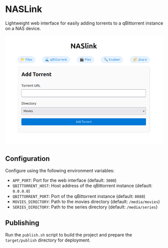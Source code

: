 # NASLink

Lightweight web interface for easily adding torrents to a qBittorrent instance on a NAS device.

![NASLink Screenshot](webpage.png)

## Configuration

Configure using the following environment variables:
- `APP_PORT`: Port for the web interface (default: `3000`)
- `QBITTORRENT_HOST`: Host address of the qBittorrent instance (default: `0.0.0.0`)
- `QBITTORRENT_PORT`: Port of the qBittorrent instance (default: `8080`)
- `MOVIES_DIRECTORY`: Path to the movies directory (default: `/media/movies`)
- `SERIES_DIRECTORY`: Path to the series directory (default: `/media/series`)

## Publishing

Run the `publish.sh` script to build the project and prepare the `target/publish` directory for deployment.